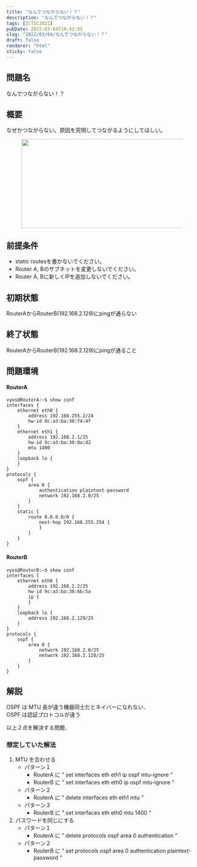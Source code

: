 ```yaml
---
title: "なんでつながらない！？"
description: "なんでつながらない！？"
tags: [ICTSC2021]
pubDate: 2022-03-04T19:42:53
slug: "2022/03/04/なんでつながらない！？"
draft: false
renderer: "html"
sticky: false
---
```



<h2>問題名</h2>



<p>なんでつながらない！？</p>



<h2>概要</h2>



<p>なぜかつながらない。原因を究明してつながるようにしてほしい。</p>



<figure class="wp-block-image size-large"><img decoding="async" loading="lazy" width="512" height="234" src="/images/wp/2022/02/image-512x234.png.webp" alt="" class="wp-image-3530"/></figure>



<h2>前提条件</h2>



<ul><li>static routesを書かないでください。</li><li>Router A, Bのサブネットを変更しないでください。</li><li>Router A, Bに新しくIPを追加しないでください。</li></ul>



<h2>初期状態</h2>



<p>RouterAからRouterB(192.168.2.129)にpingが通らない</p>



<h2>終了状態</h2>



<p>RouterAからRouterB(192.168.2.129)にpingが通ること</p>



<h2>問題環境</h2>



<h4>RouterA</h4>


<div class="wp-block-syntaxhighlighter-code "><pre class="brush: plain; title: ; title: ; notranslate" title=""><code>vyos@RouterA:~$ show conf
interfaces {
    ethernet eth0 {
        address 192.168.255.2/24
        hw-id 9c:a3:ba:30:f4:4f
    }
    ethernet eth1 {
        address 192.168.2.1/25
        hw-id 9c:a3:ba:30:8a:d2
        mtu 1400
    }
    loopback lo {
    }
}
protocols {
    ospf {
        area 0 {
            authentication plaintext-password
            network 192.168.2.0/25
        }
    }
    static {
        route 0.0.0.0/0 {
            next-hop 192.168.255.254 {
            }
        }
    }
}</code></pre></div>


<h4>RouterB</h4>


<div class="wp-block-syntaxhighlighter-code "><pre class="brush: plain; title: ; title: ; notranslate" title=""><code>vyos@RouterB:~$ show conf
interfaces {
    ethernet eth0 {
        address 192.168.2.2/25
        hw-id 9c:a3:ba:30:6b:5a
        ip {
        }
    }
    loopback lo {
        address 192.168.2.129/25
    }
}
protocols {
    ospf {
        area 0 {
            network 192.168.2.0/25
            network 192.168.2.128/25
        }
    }
}</code></pre></div>


<h2>解説</h2>



<p>OSPF は MTU 長が違う機器同士だとネイバーになれない．<br>
OSPF は認証プロトコルが違う</p>



<p>以上２点を解決する問題．</p>



<h3> 想定していた解法</h3>



<ol><li>MTU を合わせる<ul><li>パターン１ <ul><li>RouterA に &#8221; set interfaces eth eth1 ip ospf mtu-ignore &#8220;</li><li>RouterB に &#8221; set interfaces eth eth0 ip ospf mtu-ignore &#8220;</li></ul></li><li>パターン２<ul><li>RouterA に &#8221; delete interfaces eth eth1 mtu &#8221; </li></ul></li><li>パターン３<ul><li>RouterB に &#8221; set interfaces eth eth0 mtu 1400 &#8220;</li></ul></li></ul></li><li>パスワードを同じにする<ul><li>パターン１<ul><li>RouterA に &#8221; delete protocols ospf area 0 authentication &#8221; </li></ul></li><li>パターン２<ul><li>RouterB に &#8221; set protocols ospf area 0 authentication plaintext-password &#8220;</li></ul></li></ul></li></ol>
